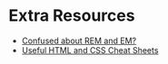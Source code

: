 # Extra Resources

- [Confused about REM and EM?](https://j.eremy.net/confused-about-rem-and-em/)
- [Useful HTML and CSS Cheat Sheets](http://designsparkle.com/css-html-cheat-sheets/)
